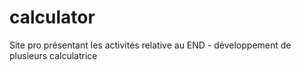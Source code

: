 # calculator
Site pro présentant les activités relative au END - développement de plusieurs calculatrice
